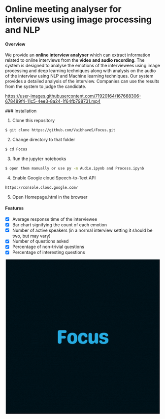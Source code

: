 # Online meeting analyser for interviews using image processing and NLP
<a name="overview">

#### Overview

We provide an **online interview analyser** which can extract information related to online interviews from the **video and audio recording**. The system is designed to  analyse the emotions of the interviewees using image processing and deep learning techniques along with analysis on the audio of the interview using NLP and Machine learning techniques. Our system provides a detailed analysis of the interview. Companies can use the results from the system to judge the candidate.
 
https://user-images.githubusercontent.com/71920164/167668306-678489f4-11c5-4ee3-8a24-1f64fb798731.mp4

<a name="installation" />
 ### Installation

1. Clone this repository

```sh
$ git clone https://github.com/VaibhaveS/Focus.git
```

2. Change directory to that folder

```sh
$ cd Focus
```
  
3. Run the jupyter notebooks 
  
```sh
$ open them manually or use py -m Audio.ipynb and Process.ipynb
```
 
4. Enable Google cloud Speech-to-Text API 
 
 ```sh 
 https://console.cloud.google.com/
 ```

5. Open Homepage.html in the browser
 
<a name="features">

#### Features

- [x] Average response time of the interviewee
- [x] Bar chart signifying the count of each emotion
- [x] Number of active speakers (in a normal interview setting it should be two, but may vary)
- [x] Number of questions asked
- [x] Percentage of non-trivial questions
- [x] Percentage of interesting questions
 
<p align="center">
  <img src="https://github.com/VaibhaveS/Focus/blob/main/LOGO5.gif" style="margin:auto">
</p>
